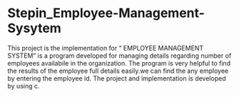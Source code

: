 # Stepin_Employee-Management-Sysytem
This project is the implementation for “ EMPLOYEE MANAGEMENT SYSTEM”  is a program developed for managing details regarding number of employees availabile in the organization.
The program is very helpful to find the results of the employee full details easily.we can find the any employee by entering the employee id. The project and implementation is developed by using c.
